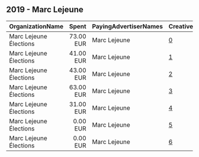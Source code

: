 ## 2019 - Marc Lejeune 
|OrganizationName|Spent|PayingAdvertiserNames|CreativeUrls|Impressions|Genders|AgeBrackets|CountryCodes|BillingAddresses|CandidateBallotInformation|
|:---|---:|:---|:---|---:|:---|:---|:---|:---|:---|
|Marc Lejeune Élections|73.00 EUR|Marc Lejeune|[0](https://www.snap.com/political-ads/asset/d3e029e322f10f96fef7ba58b2a048f6f8a423a4ee2936a927580f1d9445f1e8?mediaType=png)|69,228||18+|belgium|BE||
|Marc Lejeune Élections|41.00 EUR|Marc Lejeune|[1](https://www.snap.com/political-ads/asset/5b4820bfefc085c483adfed1d4d1efd9f9120c8bd8200002bf41804ee4b364b1?mediaType=mp4)|39,673||18+|belgium|BE||
|Marc Lejeune Élections|43.00 EUR|Marc Lejeune|[2](https://www.snap.com/political-ads/asset/78c1d92a07bbd663cf8288b7f982a08c688b2789aaf738876c9427957c221227?mediaType=png)|41,919||18+|belgium|BE||
|Marc Lejeune Élections|63.00 EUR|Marc Lejeune|[3](https://www.snap.com/political-ads/asset/343c0b6fc309377d971fb02a39315b15e23392937e5476d34bef8e146c2ed00f?mediaType=mp4)|63,669||18+|belgium|BE||
|Marc Lejeune Élections|31.00 EUR|Marc Lejeune|[4](https://www.snap.com/political-ads/asset/71fa4d288d14f4dec9c102f95b3164aa244c684bcc80843059482b1ed593aaf4?mediaType=mp4)|30,771||18+|belgium|BE||
|Marc Lejeune Élections|0.00 EUR|Marc Lejeune|[5](https://www.snap.com/political-ads/asset/adf8722085a2f67c4c105c13a47712435df4eb92a2900213bfb229f6c7ecc8f4?mediaType=mp4)|488||18+|belgium|BE||
|Marc Lejeune Élections|0.00 EUR|Marc Lejeune|[6](https://www.snap.com/political-ads/asset/a0d344f30c3d1a5bca7edcd208003b75d0a81b2987aecb9e8ebe9abd8c0cd010?mediaType=png)|916||18+|belgium|BE||
